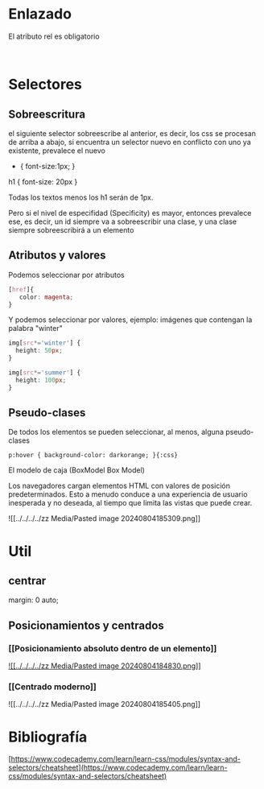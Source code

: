 # Enlazado

El atributo rel es obligatorio

<link href='./style.css' rel='stylesheet'> 

# Selectores

## Sobreescritura

el siguiente selector sobreescribe al anterior, es decir, los css se procesan de arriba a abajo, si encuentra un selector nuevo en conflicto con uno ya existente, prevalece el nuevo

* { font-size:1px; }

h1 { font-size: 20px }

Todas los textos menos los h1 serán de 1px.

Pero si el nivel de especifidad (Specificity) es mayor, entonces prevalece ese, es decir, un id siempre va a sobreescribir una clase, y una clase siempre sobreescribirá a un elemento

## Atributos y valores

Podemos seleccionar por atributos

```css
[href]{
   color: magenta;
} 
```
Y podemos seleccionar por valores, ejemplo: imágenes que contengan la palabra "winter"

```css
img[src*='winter'] {
  height: 50px;
}

img[src*='summer'] {
  height: 100px;
}
```
## Pseudo-clases

De todos los elementos se pueden seleccionar, al menos, alguna pseudo-clases

`p:hover { background-color: darkorange; }{:css}`

El modelo de caja (BoxModel Box Model)

Los navegadores cargan elementos HTML con valores de posición predeterminados. Esto a menudo conduce a una experiencia de usuario inesperada y no deseada, al tiempo que limita las vistas que puede crear.

![[../../../../zz Media/Pasted image 20240804185309.png]]

# Util 
## centrar

margin: 0 auto;

## Posicionamientos y centrados

### [[Posicionamiento absoluto dentro de un elemento]]

[![[../../../../zz Media/Pasted image 20240804184830.png]]](<Informática/Lenguajes de programación/WebDev/CSS/Posicionamiento absoluto dentro de un elemento>)
### [[Centrado moderno]]

![[../../../../zz Media/Pasted image 20240804185405.png]]

# Bibliografía

[https://www.codecademy.com/learn/learn-css/modules/syntax-and-selectors/cheatsheet](https://www.codecademy.com/learn/learn-css/modules/syntax-and-selectors/cheatsheet)